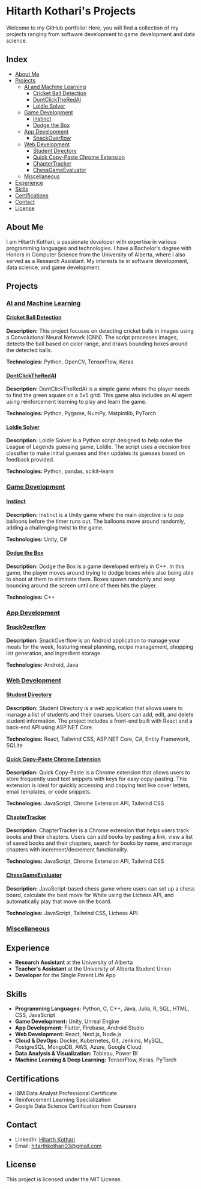 # Hitarth Kothari's Projects

Welcome to my GitHub portfolio! Here, you will find a collection of my projects ranging from software development to game development and data science.

## Index

- [About Me](#about-me)
- [Projects](#projects)
  - [AI and Machine Learning](#ai-and-machine-learning)
    - [Cricket Ball Detection](#cricket-ball-detection)
    - [DontClickTheRedAI](#dontclicktheredai)
    - [Loldle Solver](#loldle-solver)
  - [Game Development](#game-development)
    - [Instinct](#instinct)
    - [Dodge the Box](#dodge-the-box)
  - [App Development](#app-development)
    - [SnackOverflow](#snackoverflow)
  - [Web Development](#web-development)
    - [Student Directory](#student-directory)
    - [Quick Copy-Paste Chrome Extension](#quick-copy-paste-chrome-extension)
    - [ChapterTracker](#chaptertracker)
    - [ChessGameEvaluator](#chessgameevaluator)
  - [Miscellaneous](#miscellaneous)
- [Experience](#experience)
- [Skills](#skills)
- [Certifications](#certifications)
- [Contact](#contact)
- [License](#license)

## About Me

I am Hitarth Kothari, a passionate developer with expertise in various programming languages and technologies. I have a Bachelor's degree with Honors in Computer Science from the University of Alberta, where I also served as a Research Assistant. My interests lie in software development, data science, and game development.

## Projects

### <ins>AI and Machine Learning</ins>

#### [Cricket Ball Detection](https://github.com/Hitarth-Kothari/Cricket_ball_detection)
   **Description:** This project focuses on detecting cricket balls in images using a Convolutional Neural Network (CNN). The script processes images, detects the ball based on color range, and draws bounding boxes around the detected balls.

   **Technologies:** Python, OpenCV, TensorFlow, Keras

#### [DontClickTheRedAI](https://github.com/Hitarth-Kothari/DontClickTheRedAI)
   **Description:** DontClickTheRedAI is a simple game where the player needs to find the green square on a 5x5 grid. This game also includes an AI agent using reinforcement learning to play and learn the game.

   **Technologies:** Python, Pygame, NumPy, Matplotlib, PyTorch

#### [Loldle Solver](https://github.com/Hitarth-Kothari/LoldleSolver)
   **Description:** Loldle Solver is a Python script designed to help solve the League of Legends guessing game, Loldle. The script uses a decision tree classifier to make initial guesses and then updates its guesses based on feedback provided.

   **Technologies:** Python, pandas, scikit-learn

### <ins>Game Development</ins>

#### [Instinct](https://github.com/Hitarth-Kothari/Instinct)
   **Description:** Instinct is a Unity game where the main objective is to pop balloons before the timer runs out. The balloons move around randomly, adding a challenging twist to the game.

   **Technologies:** Unity, C#

#### [Dodge the Box](https://github.com/Hitarth-Kothari/Dodge_the_box_game)
   **Description:** Dodge the Box is a game developed entirely in C++. In this game, the player moves around trying to dodge boxes while also being able to shoot at them to eliminate them. Boxes spawn randomly and keep bouncing around the screen until one of them hits the player.

   **Technologies:** C++

### <ins>App Development</ins>

#### [SnackOverflow](https://github.com/Hitarth-Kothari/SnackOverflow)
   **Description:** SnackOverflow is an Android application to manage your meals for the week, featuring meal planning, recipe management, shopping list generation, and ingredient storage.

   **Technologies:** Android, Java

### <ins>Web Development</ins>

#### [Student Directory](https://github.com/Hitarth-Kothari/StudentDirectory)
   **Description:** Student Directory is a web application that allows users to manage a list of students and their courses. Users can add, edit, and delete student information. The project includes a front-end built with React and a back-end API using ASP.NET Core.

   **Technologies:** React, Tailwind CSS, ASP.NET Core, C#, Entity Framework, SQLite

#### [Quick Copy-Paste Chrome Extension](https://github.com/Hitarth-Kothari/copyPaste)
   **Description:** Quick Copy-Paste is a Chrome extension that allows users to store frequently used text snippets with keys for easy copy-pasting. This extension is ideal for quickly accessing and copying text like cover letters, email templates, or code snippets.

   **Technologies:** JavaScript, Chrome Extension API, Tailwind CSS

#### [ChapterTracker](https://github.com/Hitarth-Kothari/ChapterTracker)
   **Description:** ChapterTracker is a Chrome extension that helps users track books and their chapters. Users can add books by pasting a link, view a list of saved books and their chapters, search for books by name, and manage chapters with increment/decrement functionality.

   **Technologies:** JavaScript, Chrome Extension API, Tailwind CSS

#### [ChessGameEvaluator](https://github.com/Hitarth-Kothari/ChessGameEvaluator)
   **Description:** JavaScript-based chess game where users can set up a chess board, calculate the best move for White using the Lichess API, and automatically play that move on the board.

   **Technologies:** JavaScript, Tailwind CSS, Lichess API

### <ins>Miscellaneous</ins>

## Experience

- **Research Assistant** at the University of Alberta
- **Teacher's Assistant** at the University of Alberta Student Union
- **Developer** for the Single Parent Life App

## Skills

- **Programming Languages:** Python, C, C++, Java, Julia, R, SQL, HTML, CSS, JavaScript
- **Game Development:** Unity, Unreal Engine
- **App Development:** Flutter, Firebase, Android Studio
- **Web Development:** React, Next.js, Node.js
- **Cloud & DevOps:** Docker, Kubernetes, Git, Jenkins, MySQL, PostgreSQL, MongoDB, AWS, Azure, Google Cloud
- **Data Analysis & Visualization:** Tableau, Power BI
- **Machine Learning & Deep Learning:** TensorFlow, Keras, PyTorch

## Certifications

- IBM Data Analyst Professional Certificate
- Reinforcement Learning Specialization
- Google Data Science Certification from Coursera

## Contact

- LinkedIn: [Hitarth Kothari](https://www.linkedin.com/in/hitarth-kothari/)
- Email: [hitarthkothari03@gmail.com](mailto:hitarthkothari03@gmail.com)

## License

This project is licensed under the MIT License.
